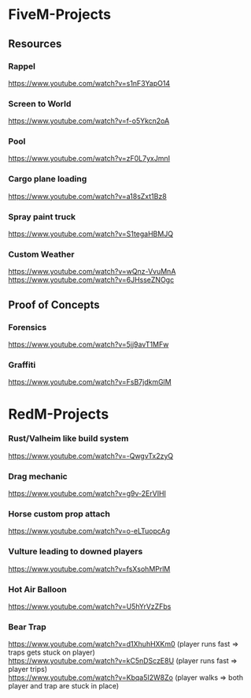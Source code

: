 # FiveM-Projects

## Resources
### Rappel
https://www.youtube.com/watch?v=s1nF3YapO14
### Screen to World
https://www.youtube.com/watch?v=f-o5Ykcn2oA
### Pool
https://www.youtube.com/watch?v=zF0L7yxJmnI
### Cargo plane loading
https://www.youtube.com/watch?v=a18sZxt1Bz8
### Spray paint truck
https://www.youtube.com/watch?v=S1tegaHBMJQ
### Custom Weather
https://www.youtube.com/watch?v=wQnz-VvuMnA </br>
https://www.youtube.com/watch?v=6JHsseZNOgc

## Proof of Concepts
### Forensics
https://www.youtube.com/watch?v=5jj9avT1MFw

### Graffiti
https://www.youtube.com/watch?v=FsB7jdkmGlM

# RedM-Projects
### Rust/Valheim like build system
https://www.youtube.com/watch?v=-QwgvTx2zyQ
### Drag mechanic
https://www.youtube.com/watch?v=g9v-2ErVIHI
### Horse custom prop attach
https://www.youtube.com/watch?v=o-eLTuopcAg
### Vulture leading to downed players
https://www.youtube.com/watch?v=fsXsohMPrlM
### Hot Air Balloon
https://www.youtube.com/watch?v=U5hYrVzZFbs
### Bear Trap
https://www.youtube.com/watch?v=d1XhuhHXKm0 (player runs fast => traps gets stuck on player) </br>
https://www.youtube.com/watch?v=kC5nDSczE8U (player runs fast => player trips) </br>
https://www.youtube.com/watch?v=Kbqa5I2W8Zo (player walks => both player and trap are stuck in place)
